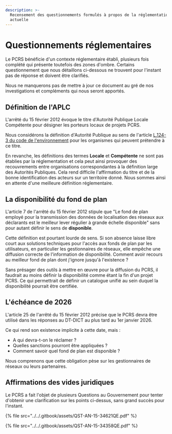 ```yaml
---
description: >-
  Recensement des questionnements formulés à propos de la réglementation
  actuelle
---
```


# Questionnements réglementaires

Le PCRS bénéficie d'un contexte réglementaire établi, plusieurs fois complété qui présente toutefois des zones d'ombre. Certains questionnement que nous détaillons ci-dessous ne trouvent pour l'instant pas de réponse et doivent être clarifiés.

Nous ne manquerons pas de mettre à jour ce document au gré de nos investigations et compléments qui nous seront apportés.

## Définition de l'APLC

L'arrêté du 15 février 2012 évoque le titre d'Autorité Publique Locale Compétente pour désigner les porteurs locaux de projets PCRS.

Nous considérons la définition d'Autorité Publique au sens de l'article [L.124-3 du code de l'environnement](https://www.legifrance.gouv.fr/codes/article_lc/LEGIARTI000006832924) pour les organismes qui peuvent prétendre à ce titre.

En revanche, les définitions des termes **Locale** et **Compétente** ne sont pas établies par la réglementation et cela peut ainsi provoquer des recouvrements entre organisations correspondantes à la définition large des Autorités Publiques. Cela rend difficile l'affirmation du titre et de la bonne identification des acteurs sur un territoire donné. Nous sommes ainsi en attente d'une meilleure définition réglementaire.

## La disponibilité du fond de plan

L'article 7 de l'arrêté du 15 février 2012 stipule que "Le fond de plan employé pour la transmission des données de localisation des réseaux aux déclarants est le meilleur lever régulier à grande échelle disponible" sans pour autant définir le sens de **disponible**.

Cette définition est pourtant lourde de sens. Si son absence laisse libre court aux solutions techniques pour l'accès aux fonds de plan par les utilisateurs, en particulier les gestionnaires de réseaux, elle empêche une diffusion correcte de l'information de disponibilité. Comment avoir recours au meilleur fond de plan dont j'ignore jusqu'à l'existence ?

Sans présager des outils à mettre en œuvre pour la diffusion du PCRS, il faudrait au moins définir la disponibilité comme étant la fin d'un projet PCRS. Ce qui permettrait de définir un catalogue unifié au sein duquel la disponibilité pourrait être certifiée.

## L'échéance de 2026

L'article 25 de l'arrêté du 15 février 2012 précise que le PCRS devra être utilisé dans les réponses au DT-DICT au plus tard au 1er janvier 2026.

Ce qui rend son existence implicite à cette date, mais :

* A qui devra-t-on le réclamer ?
* Quelles sanctions pourront être appliquées ?
* Comment savoir quel fond de plan est disponible ?

Nous comprenons que cette obligation pèse sur les gestionnaires de réseaux ou leurs partenaires.

## Affirmations des vides juridiques

Le PCRS a fait l'objet de plusieurs Questions au Gouvernement pour tenter d'obtenir une clarification sur les points ci-dessus, sans grand succès pour l'instant.

{% file src="../../.gitbook/assets/QST-AN-15-34621QE.pdf" %}

{% file src="../../.gitbook/assets/QST-AN-15-34358QE.pdf" %}
